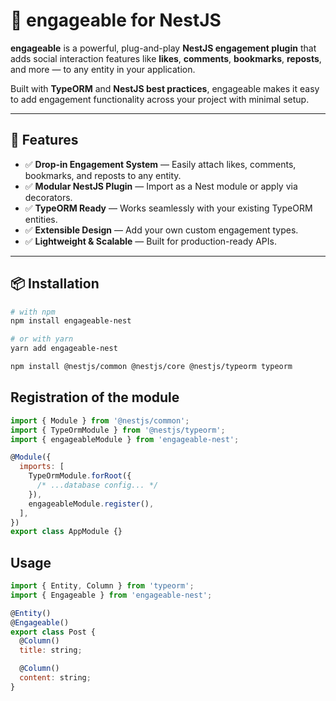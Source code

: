 # 🚀 engageable for NestJS

**engageable** is a powerful, plug-and-play **NestJS engagement plugin** that adds social interaction features like **likes**, **comments**, **bookmarks**, **reposts**, and more — to any entity in your application.

Built with **TypeORM** and **NestJS best practices**, engageable makes it easy to add engagement functionality across your project with minimal setup.

---

## 🧩 Features

- ✅ **Drop-in Engagement System** — Easily attach likes, comments, bookmarks, and reposts to any entity.
- ✅ **Modular NestJS Plugin** — Import as a Nest module or apply via decorators.
- ✅ **TypeORM Ready** — Works seamlessly with your existing TypeORM entities.
- ✅ **Extensible Design** — Add your own custom engagement types.
- ✅ **Lightweight & Scalable** — Built for production-ready APIs.

---

## 📦 Installation

```bash
# with npm
npm install engageable-nest

# or with yarn
yarn add engageable-nest

npm install @nestjs/common @nestjs/core @nestjs/typeorm typeorm
```

## Registration of the module

```javascript
import { Module } from '@nestjs/common';
import { TypeOrmModule } from '@nestjs/typeorm';
import { engageableModule } from 'engageable-nest';

@Module({
  imports: [
    TypeOrmModule.forRoot({
      /* ...database config... */
    }),
    engageableModule.register(),
  ],
})
export class AppModule {}

```
## Usage

```javascript
import { Entity, Column } from 'typeorm';
import { Engageable } from 'engageable-nest';

@Entity()
@Engageable()
export class Post {
  @Column()
  title: string;

  @Column()
  content: string;
}
```